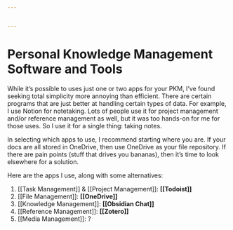 ```yaml
---


---
```


# Personal Knowledge Management Software and Tools

While it’s possible to uses just one or two apps for your PKM, I’ve found seeking total simplicity more annoying than efficient. There are certain programs that are just better at handling certain types of data. For example, I use Notion for notetaking. Lots of people use it for project management and/or reference management as well, but it was too hands-on for me for those uses. So I use it for a single thing: taking notes.

In selecting which apps to use, I recommend starting where you are. If your docs are all stored in OneDrive, then use OneDrive as your file repository. If there are pain points (stuff that drives you bananas), then it’s time to look elsewhere for a solution.

Here are the apps I use, along with some alternatives:

1. [[Task Management]] &  [[Project Management]]: **[[Todoist]]**
2. [[File Management]]: **[[OneDrive]]**
3. [[Knowledge Management]]: **[[Obsidian Chat]]**
4. [[Reference Management]]: **[[Zotero]]**
5. [[Media Management]]: ?

